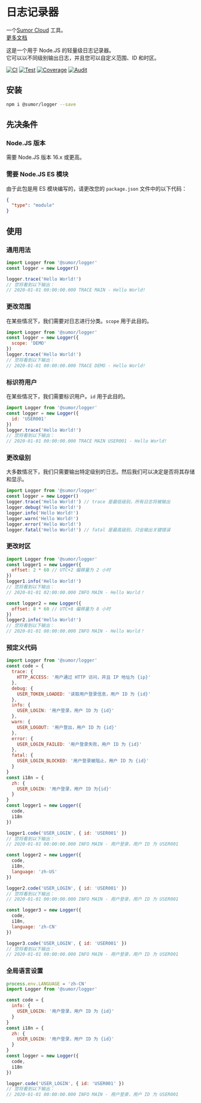 # 日志记录器

一个[Sumor Cloud](https://sumor.cloud) 工具。  
[更多文档](https://sumor.cloud/logger)

这是一个用于 Node.JS 的轻量级日志记录器。  
它可以以不同级别输出日志，并且您可以自定义范围、ID 和时区。

[![CI](https://github.com/sumor-cloud/logger/actions/workflows/ci.yml/badge.svg)](https://github.com/sumor-cloud/logger/actions/workflows/ci.yml)
[![Test](https://github.com/sumor-cloud/logger/actions/workflows/ut.yml/badge.svg)](https://github.com/sumor-cloud/logger/actions/workflows/ut.yml)
[![Coverage](https://github.com/sumor-cloud/logger/actions/workflows/coverage.yml/badge.svg)](https://github.com/sumor-cloud/logger/actions/workflows/coverage.yml)
[![Audit](https://github.com/sumor-cloud/logger/actions/workflows/audit.yml/badge.svg)](https://github.com/sumor-cloud/logger/actions/workflows/audit.yml)

## 安装

```bash
npm i @sumor/logger --save
```

## 先决条件

### Node.JS 版本

需要 Node.JS 版本 16.x 或更高。

### 需要 Node.JS ES 模块

由于此包是用 ES 模块编写的，请更改您的 `package.json` 文件中的以下代码：

```json
{
  "type": "module"
}
```

## 使用

### 通用用法

```js
import Logger from '@sumor/logger'
const logger = new Logger()

logger.trace('Hello World!')
// 您将看到以下输出：
// 2020-01-01 00:00:00.000 TRACE MAIN - Hello World!
```

### 更改范围

在某些情况下，我们需要对日志进行分类。`scope` 用于此目的。

```js
import Logger from '@sumor/logger'
const logger = new Logger({
  scope: 'DEMO'
})
logger.trace('Hello World!')
// 您将看到以下输出：
// 2020-01-01 00:00:00.000 TRACE DEMO - Hello World!
```

### 标识符用户

在某些情况下，我们需要标识用户。`id` 用于此目的。

```js
import Logger from '@sumor/logger'
const logger = new Logger({
  id: 'USER001'
})
logger.trace('Hello World!')
// 您将看到以下输出：
// 2020-01-01 00:00:00.000 TRACE MAIN USER001 - Hello World!
```

### 更改级别

大多数情况下，我们只需要输出特定级别的日志。然后我们可以决定是否将其存储和显示。

```js
import Logger from '@sumor/logger'
const logger = new Logger()
logger.trace('Hello World!') // trace 是最低级别，所有日志将被输出
logger.debug('Hello World!')
logger.info('Hello World!')
logger.warn('Hello World!')
logger.error('Hello World!')
logger.fatal('Hello World!') // fatal 是最高级别，只会输出关键错误
```

### 更改时区

```js
import Logger from '@sumor/logger'
const logger1 = new Logger({
  offset: 2 * 60 // UTC+2 偏移量为 2 小时
})
logger1.info('Hello World!')
// 您将看到以下输出：
// 2020-01-01 02:00:00.000 INFO MAIN - Hello World！

const logger2 = new Logger({
  offset: 8 * 60 // UTC+8 偏移量为 8 小时
})
logger2.info('Hello World!')
// 您将看到以下输出：
// 2020-01-01 08:00:00.000 INFO MAIN - Hello World！
```

### 预定义代码

```js
import Logger from '@sumor/logger'
const code = {
  trace: {
    HTTP_ACCESS: '用户通过 HTTP 访问，并且 IP 地址为 {ip}'
  },
  debug: {
    USER_TOKEN_LOADED: '读取用户登录信息，用户 ID 为 {id}'
  },
  info: {
    USER_LOGIN: '用户登录，用户 ID 为 {id}'
  },
  warn: {
    USER_LOGOUT: '用户登出，用户 ID 为 {id}'
  },
  error: {
    USER_LOGIN_FAILED: '用户登录失败，用户 ID 为 {id}'
  },
  fatal: {
    USER_LOGIN_BLOCKED: '用户登录被阻止，用户 ID 为 {id}'
  }
}
const i18n = {
  zh: {
    USER_LOGIN: '用户登录，用户 ID 为{id}'
  }
}
const logger1 = new Logger({
  code,
  i18n
})

logger1.code('USER_LOGIN', { id: 'USER001' })
// 您将看到以下输出：
// 2020-01-01 00:00:00.000 INFO MAIN - 用户登录，用户 ID 为 USER001

const logger2 = new Logger({
  code,
  i18n,
  language: 'zh-US'
})

logger2.code('USER_LOGIN', { id: 'USER001' })
// 您将看到以下输出：
// 2020-01-01 00:00:00.000 INFO MAIN - 用户登录，用户 ID 为 USER001

const logger3 = new Logger({
  code,
  i18n,
  language: 'zh-CN'
})

logger3.code('USER_LOGIN', { id: 'USER001' })
// 您将看到以下输出：
// 2020-01-01 00:00:00.000 INFO MAIN - 用户登录，用户 ID 为 USER001
```

### 全局语言设置

```js
process.env.LANGUAGE = 'zh-CN'
import Logger from '@sumor/logger'

const code = {
  info: {
    USER_LOGIN: '用户登录，用户 ID 为 {id}'
  }
}
const i18n = {
  zh: {
    USER_LOGIN: '用户登录，用户 ID 为 {id}'
  }
}
const logger = new Logger({
  code,
  i18n
})

logger.code('USER_LOGIN', { id: 'USER001' })
// 您将看到以下输出：
// 2020-01-01 00:00:00.000 INFO MAIN - 用户登录，用户 ID 为 USER001
```
